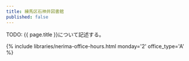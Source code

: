 ```yaml
---
title: 練馬区石神井図書館
published: false
---
```


TODO: {{ page.title }}について記述する。

{% include libraries/nerima-office-hours.html monday='2' office_type='A' %}
